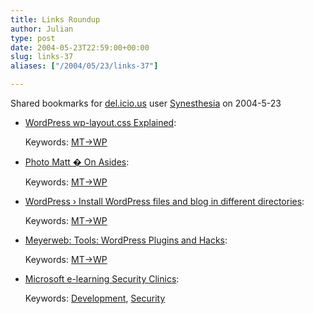 ```yaml
---
title: Links Roundup
author: Julian
type: post
date: 2004-05-23T22:59:00+00:00
slug: links-37 
aliases: ["/2004/05/23/links-37"]

---
```

Shared bookmarks for [del.icio.us][1] user  [Synesthesia][2] on 2004-5-23

  * [WordPress wp-layout.css Explained][3]:
   
    Keywords: [MT->WP][4]
  * [Photo Matt � On Asides][5]:
   
    Keywords: [MT->WP][4]
  * [WordPress › Install WordPress files and blog in different directories][6]:
   
    Keywords: [MT->WP][4]
  * [Meyerweb: Tools: WordPress Plugins and Hacks][7]:
   
    Keywords: [MT->WP][4]
  * [Microsoft e-learning Security Clinics][8]:
   
    Keywords: [Development][9], [Security][10]

 [1]: https://del.icio.us/
 [2]: https://del.icio.us/synesthesia
 [3]: https://blog.nuclearmoose.com/wp-docs/wp-layout-explained.htm "https://blog.nuclearmoose.com/wp-docs/wp-layout-explained.htm"
 [4]: https://del.icio.us/synesthesia/MT->WP
 [5]: https://photomatt.net/archives/2004/05/19/asides/ "https://photomatt.net/archives/2004/05/19/asides/"
 [6]: https://wordpress.org/docs/installation/different-address/ "https://wordpress.org/docs/installation/different-address/"
 [7]: https://www.meyerweb.com/eric/tools/wordpress/ "https://www.meyerweb.com/eric/tools/wordpress/"
 [8]: https://www.microsoftelearning.com/security/ "https://www.microsoftelearning.com/security/"
 [9]: https://del.icio.us/synesthesia/Development
 [10]: https://del.icio.us/synesthesia/Security